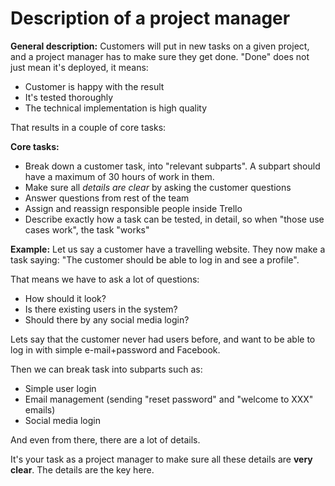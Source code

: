 Description of a project manager
================================

**General description:**
Customers will put in new tasks on a given project, and a project manager has to make sure they get done. "Done" does not just mean it's deployed, it means:

- Customer is happy with the result
- It's tested thoroughly
- The technical implementation is high quality

That results in a couple of core tasks:

**Core tasks:**

- Break down a customer task, into "relevant subparts". A subpart should have a maximum of 30 hours of work in them. 
- Make sure all *details are clear* by asking the customer questions
- Answer questions from rest of the team
- Assign and reassign responsible people inside Trello
- Describe exactly how a task can be tested, in detail, so when "those use cases work", the task "works"

**Example:**
Let us say a customer have a travelling website. They now make a task saying: "The customer should be able to log in and see a profile". 

That means we have to ask a lot of questions:
- How should it look?
- Is there existing users in the system?
- Should there by any social media login?

Lets say that the customer never had users before, and want to be able to log in with simple e-mail+password and Facebook.

Then we can break task into subparts such as:
- Simple user login
- Email management (sending "reset password" and "welcome to XXX" emails)
- Social media login

And even from there, there are a lot of details.

It's your task as a project manager to make sure all these details are **very clear**. The details are the key here.